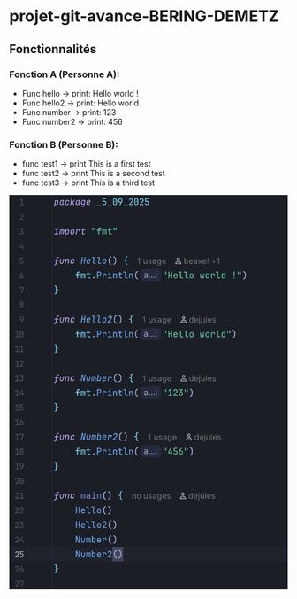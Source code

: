 # projet-git-avance-BERING-DEMETZ

## Fonctionnalités

### Fonction A (Personne A):
- Func hello -> print: Hello world !
- Func hello2 -> print: Hello world
- Func number -> print: 123
- Func number2 -> print: 456

### Fonction B (Personne B):
- func test1 -> print This is a first test
- func test2 -> print This is a second test
- func test3 -> print This is a third test

![img.png](img.png)
